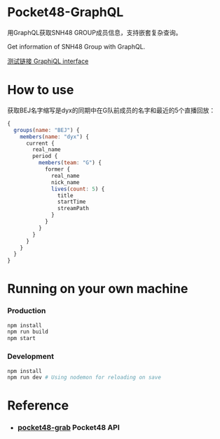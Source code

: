 # Pocket48-GraphQL
用GraphQL获取SNH48 GROUP成员信息，支持嵌套复杂查询。

Get information of SNH48 Group with GraphQL.

[测试链接 GraphiQL interface](http://pocket48-graphql.app.mikuzz.com/)

# How to use
获取BEJ名字缩写是dyx的同期中在G队前成员的名字和最近的5个直播回放：

```javascript
{
  groups(name: "BEJ") {
    members(name: "dyx") {
      current {
        real_name
        period {
          members(team: "G") {
            former {
              real_name
              nick_name
              lives(count: 5) {
                title
                startTime
                streamPath
              }
            }
          }
        }
      }
    }
  }
}
```

# Running on your own machine

### Production
```sh
npm install
npm run build
npm start
```

### Development
```sh
npm install
npm run dev # Using nodemon for reloading on save
```

# Reference
* ### [pocket48-grab](https://github.com/xsaiting/pocket48-grab/) Pocket48 API
